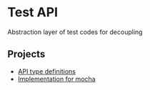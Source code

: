 # Test API

Abstraction layer of test codes for decoupling

## Projects

- [API type definitions](./test-api-ts)
- [Implementation for mocha](./test-api-ts-mocha)
